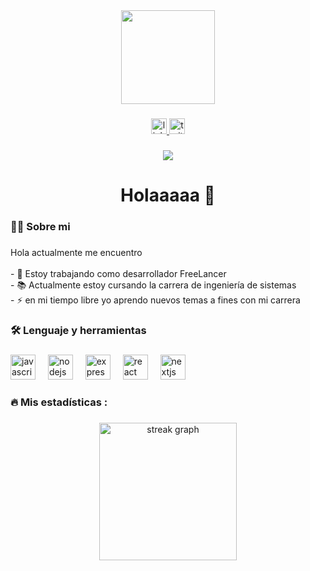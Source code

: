 <div align="center">
  <img height="150" src="https://media3.giphy.com/media/v1.Y2lkPTc5MGI3NjExaDF4cXFqcmdqdWx3YTdlNjJqNjZ4eHBweWtqY2l3eGVtd254ZWh2ZSZlcD12MV9pbnRlcm5hbF9naWZfYnlfaWQmY3Q9cw/ln7z2eWriiQAllfVcn/giphy.gif"  />
</div>

###

<div align="center">
  <a href="https://www.linkedin.com/in/kaleth-david-mendoza-vasquez-532bb4361/" target="_blank">
    <img src="https://img.shields.io/static/v1?message=LinkedIn&logo=linkedin&label=&color=0077B5&logoColor=white&labelColor=&style=for-the-badge" height="25" alt="linkedin logo"  />
  </a>
  <a href="https://x.com/KalethDD" target="_blank">
    <img src="https://img.shields.io/static/v1?message=Twitter&logo=twitter&label=&color=1DA1F2&logoColor=white&labelColor=&style=for-the-badge" height="25" alt="twitter logo"  />
  </a>
</div>

###

<div align="center">
  <img src="https://visitor-badge.laobi.icu/badge?page_id=devkaleth.devkaleth&"  />
</div>

###

<h1 align="center">Holaaaaa 👋</h1>

###

<h3 align="left">👩‍💻  Sobre mi</h3>

###

<p align="left">Hola actualmente me  encuentro <br><br>- 🔭 Estoy trabajando como desarrollador FreeLancer<br>- 📚 Actualmente estoy  cursando la carrera de ingeniería de sistemas <br>- ⚡ en mi tiempo libre yo aprendo nuevos temas a fines con mi carrera</p>

###

<h3 align="left">🛠 Lenguaje y herramientas</h3>

###

<div align="left">
  <img src="https://cdn.jsdelivr.net/gh/devicons/devicon/icons/javascript/javascript-original.svg" height="40" alt="javascript logo"  />
  <img width="12" />
  <img src="https://cdn.jsdelivr.net/gh/devicons/devicon/icons/nodejs/nodejs-original.svg" height="40" alt="nodejs logo"  />
  <img width="12" />
  <img src="https://cdn.jsdelivr.net/gh/devicons/devicon/icons/express/express-original.svg" height="40" alt="express logo"  />
  <img width="12" />
  <img src="https://cdn.jsdelivr.net/gh/devicons/devicon/icons/react/react-original.svg" height="40" alt="react logo"  />
  <img width="12" />
  <img src="https://cdn.jsdelivr.net/gh/devicons/devicon/icons/nextjs/nextjs-original.svg" height="40" alt="nextjs logo"  />
</div>

###

<h3 align="left">🔥   Mis estadísticas :</h3>

###

<div align="center">
  <img src="https://streak-stats.demolab.com?user=devkaleth&locale=en&mode=daily&theme=dark&hide_border=false&border_radius=5&order=3" height="220" alt="streak graph"  />
</div>

###
